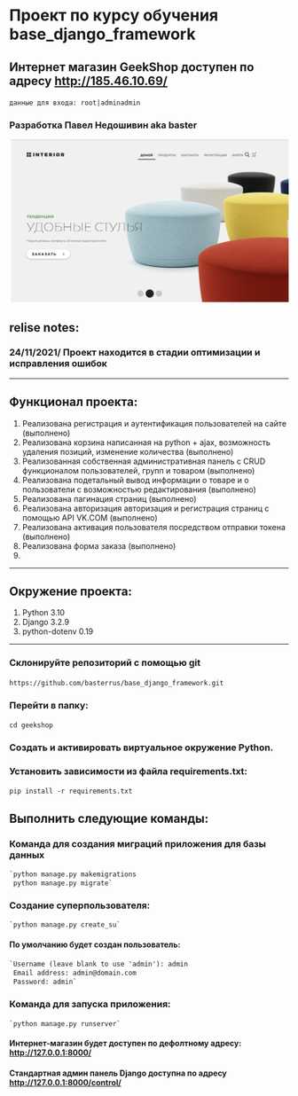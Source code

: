 # Проект по курсу обучения base_django_framework
## Интернет магазин GeekShop доступен по адресу http://185.46.10.69/
`данные для входа: root|adminadmin`
### Разработка Павел Недошивин aka baster
![img](Screenshot.png)

## relise notes:
### 
### 24/11/2021/ Проект находится в стадии оптимизации и исправления ошибок

___

## Функционал проекта:
1. Реализована регистрация и аутентификация пользователей на сайте (выполнено)
2. Реализована корзина написанная на python + ajax, возможность удаления позиций, изменение количества (выполнено)
3. Реализованная собственная административная панель с CRUD функционалом пользователей, групп и товаром (выполнено)
4. Реализована подетальный вывод информации о товаре и о пользователи с возможностью редактирования (выполнено)
5. Реализована пагинация страниц (выполнено)
6. Реализована авторизация авторизация и регистрация страниц с помощью API VK.COM (выполнено)
7. Реализована активация пользователя посредством отправки токена (выполнено)
8. Реализована форма заказа (выполнено) 
9. 


___

## Окружение проекта:
1. Python 3.10
2. Django 3.2.9
3. python-dotenv 0.19
___

### Склонируйте репозиторий с помощью git

`https://github.com/basterrus/base_django_framework.git`

### Перейти в папку:

`cd geekshop`

### Создать и активировать виртуальное окружение Python.

### Установить зависимости из файла requirements.txt:
`pip install -r requirements.txt`

## Выполнить следующие команды:
### Команда для создания миграций приложения для базы данных
    `python manage.py makemigrations
     python manage.py migrate`
 
### Cоздание суперпользователя:
    `python manage.py create_su`
#### По умолчанию будет создан пользователь:

    `Username (leave blank to use 'admin'): admin
     Email address: admin@domain.com
     Password: admin`
     
### Команда для запуска приложения:
    `python manage.py runserver`
#### Интернет-магазин будет доступен по дефолтному адресу: http://127.0.0.1:8000/
#### Стандартная админ панель Django доступна по адресу  http://127.0.0.1:8000/control/
 



